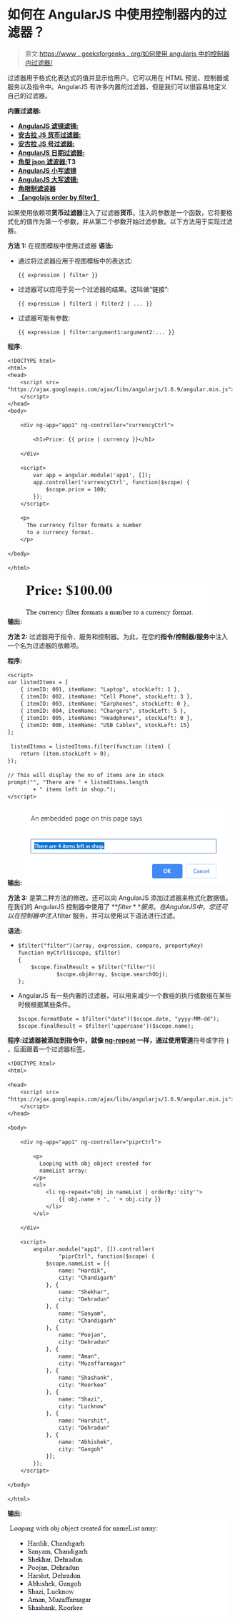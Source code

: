 # 如何在 AngularJS 中使用控制器内的过滤器？

> 原文:[https://www . geeksforgeeks . org/如何使用 angularjs 中的控制器内过滤器/](https://www.geeksforgeeks.org/how-to-use-filter-within-controllers-in-angularjs/)

过滤器用于格式化表达式的值并显示给用户。它可以用在 HTML 预览、控制器或服务以及指令中。AngularJS 有许多内置的过滤器，但是我们可以很容易地定义自己的过滤器。

**内置过滤器:**

*   **[AngularJS 滤镜滤镜:](https://www.geeksforgeeks.org/angularjs-filter-filter/)**
*   **[安古拉 JS 货币过滤器:](https://www.geeksforgeeks.org/angularjs-currency-filter/)**
*   **[安古拉 JS 号过滤器:](https://www.geeksforgeeks.org/angularjs-number-filter/)**
*   **[AngularJS 日期过滤器:](https://www.geeksforgeeks.org/angularjs-date-filter/)**
*   **[角型 json 滤波器:](https://www.geeksforgeeks.org/angularjs-json-filter/)T3**
*   **[AngularJS 小写滤镜](https://www.geeksforgeeks.org/angularjs-lowercase-filter/)**
*   **[AngularJS 大写滤镜:](https://www.geeksforgeeks.org/angularjs-uppercase-filter/)**
*   **[角限制滤波器](https://www.geeksforgeeks.org/angularjs-limitto-filter/)**
*   **[【angolajs order by filter】](https://www.geeksforgeeks.org/angularjs-orderby-filter/)**

如果使用依赖项**货币过滤器**注入了过滤器**货币**。注入的参数是一个函数，它将要格式化的值作为第一个参数，并从第二个参数开始过滤参数。以下方法用于实现过滤器。

**方法 1:** 在视图模板中使用过滤器
**语法:**

*   通过将过滤器应用于视图模板中的表达式:

    ```
    {{ expression | filter }} 
    ```

*   过滤器可以应用于另一个过滤器的结果。这叫做“链接”:

    ```
    {{ expression | filter1 | filter2 | ... }}
    ```

*   过滤器可能有参数:

    ```
    {{ expression | filter:argument1:argument2:... }}
    ```

**程序:**

```
<!DOCTYPE html>
<html>
<head>
    <script src=
"https://ajax.googleapis.com/ajax/libs/angularjs/1.6.9/angular.min.js">
    </script>
</head>
<body>

    <div ng-app="app1" ng-controller="currencyCtrl">

        <h1>Price: {{ price | currency }}</h1>

    </div>

    <script>
        var app = angular.module('app1', []);
        app.controller('currencyCtrl', function($scope) {
            $scope.price = 100;
        });
    </script>

    <p>
      The currency filter formats a number
      to a currency format.
    </p>

</body>

</html>
```

**输出:**
![](img/f0db8699b438ecf5e146949facad6aa1.png)

**方法 2:** 过滤器用于指令、服务和控制器。为此，在您的**指令/控制器/服务**中注入一个名为过滤器的依赖项。

**程序:**

```
<script>
var listedItems = [
    { itemID: 001, itemName: "Laptop", stockLeft: 1 },
    { itemID: 002, itemName: "Cell Phone", stockLeft: 3 },
    { itemID: 003, itemName: "Earphones", stockLeft: 0 },
    { itemID: 004, itemName: "Chargers", stockLeft: 5 },
    { itemID: 005, itemName: "Headphones", stockLeft: 0 },
    { itemID: 006, itemName: "USB Cables", stockLeft: 15}
];

 listedItems = listedItems.filter(function (item) {
    return (item.stockLeft > 0);
});

// This will display the no of items are in stock
prompt("", "There are " + listedItems.length
        + " items left in shop.");
</script>
```

**输出:**
![](img/967299836f4c94c77e40bd68631db4b9.png)

**方法 3:** 是第二种方法的修改。还可以向 AngularJS 添加过滤器来格式化数据值。在我们的 AngularJS 控制器中使用了 **$filter** 服务。在 AngularJS 中，您还可以在控制器中注入$filter 服务，并可以使用以下语法进行过滤。

**语法:**

*   ```
    $filter("filter")(array, expression, compare, propertyKey)
    function myCtrl($scope, $filter)
    {
        $scope.finalResult = $filter("filter")(
                $scope.objArray, $scope.searchObj);
    };

    ```

*   AngularJS 有一些内置的过滤器，可以用来减少一个数组的执行或数组在某些时候根据某些条件。

    ```
    $scope.formatDate = $filter("date")($scope.date, "yyyy-MM-dd");
    $scope.finalResult = $filter('uppercase')($scope.name);

    ```

**程序:**过滤器被添加到指令中，就像 [ng-repeat](https://www.geeksforgeeks.org/angular-js-ng-repeat-directive/) 一样，通过使用**管道**符号或字符 **`|`** ，后面跟着一个过滤器标签。

```
<!DOCTYPE html>
<html>

<head>
    <script src=
"https://ajax.googleapis.com/ajax/libs/angularjs/1.6.9/angular.min.js">
    </script>
</head>

<body>

    <div ng-app="app1" ng-controller="piprCtrl">

        <p>
          Looping with obj object created for 
          nameList array:
        </p>
        <ul>
            <li ng-repeat="obj in nameList | orderBy:'city'">
                {{ obj.name + ', ' + obj.city }}
            </li>
        </ul>

    </div>

    <script>
        angular.module("app1", []).controller(
                "piprCtrl", function($scope) {
            $scope.nameList = [{
                name: "Hardik",
                city: "Chandigarh"
            }, {
                name: "Shekhar",
                city: "Dehradun"
            }, {
                name: "Sanyam",
                city: "Chandigarh"
            }, {
                name: "Poojan",
                city: "Dehradun"
            }, {
                name: "Aman",
                city: "Muzaffarnagar"
            }, {
                name: "Shashank",
                city: "Roorkee"
            }, {
                name: "Shazi",
                city: "Lucknow"
            }, {
                name: "Harshit",
                city: "Dehradun"
            }, {
                name: "Abhishek",
                city: "Gangoh"
            }];
        });
    </script>

</body>

</html>
```

**输出:**
![](img/7ffbb3bead09aac63481cef412292698.png)